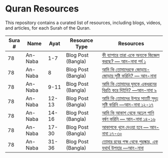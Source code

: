 # Quran Resources

This repository contains a curated list of resources, including blogs, videos, and articles, for each Surah of the Quran.


| Sura # | Name | Ayat | Resource Type | Resources | 
 | ----- | ----- | ----- | ----- | ----- |  
| 78 | An-Naba | 1-7 | Blog Post (Bangla) | [কী ব্যাপারে তারা একে অন্যকে জিজ্ঞেস করছে? — আন-নাবা পর্ব ১](https://quranerkotha.com/an-naba-1/) | 
| 78 | An-Naba | 8 | Blog Post (Bangla) | [আমি কি তোমাদেরকে জোড়ায়-জোড়ায় সৃষ্টি করিনি? — আন-নাবা](https://quranerkotha.com/an-naba-2/) | 
| 78 | An-Naba | 9-11 | Blog Post (Bangla) | [আমি কি তোমাদের ঘুমকে একধরনের বিরতি করে দিইনি? —আন-নাবা ৯](https://quranerkotha.com/an-naba-3/) | 
| 78 | An-Naba | 12-13 | Blog Post (Bangla) | [আমি কি তোমাদের উপরে সাতটি সুদৃঢ় সৃষ্টি করিনি —আন-নাবা ১২-১৭](https://quranerkotha.com/an-naba-3-2/) | 
| 78 | An-Naba | 14-16 | Blog Post (Bangla) | [আমি কি আকাশ থেকে অঢেল পানি বর্ষণ করিনি — আন-নাবা ১৪-১৬](https://quranerkotha.com/an-naba-5/) | 
| 78 | An-Naba | 17-30 | Blog Post (Bangla) | [আকাশকে খুলে দেওয়া হবে — আন-নাবা ১৭-৩০](https://quranerkotha.com/an-naba-6/) | 
| 78 | An-Naba | 31-36 | Blog Post (Bangla) | [তোমার রবের পক্ষ থেকে পুরস্কার, এক যথার্থ উপহার —আন-নাবা](https://quranerkotha.com/an-naba-7/) | 



